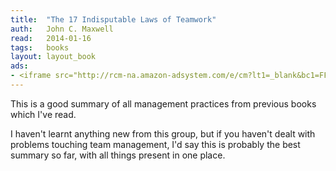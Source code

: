 ```yaml
---
title:	"The 17 Indisputable Laws of Teamwork"
auth:	John C. Maxwell
read:	2014-01-16
tags:	books
layout: layout_book
ads:
- <iframe src="http://rcm-na.amazon-adsystem.com/e/cm?lt1=_blank&bc1=FFFFFF&IS2=1&npa=1&bg1=FFFFFF&fc1=000000&lc1=FF0000&t=wojcadamkoszh-20&o=1&p=8&l=as4&m=amazon&f=ifr&ref=ss_til&asins=0785274340" style="width:120px;height:240px;" scrolling="no" marginwidth="0" marginheight="0" frameborder="0"></iframe>
---
```





This is a good summary of all management practices from previous books which
I've read.

I haven't learnt anything new from this group, but if you haven't dealt with
problems touching team management, I'd say this is probably the best summary
so far, with all things present in one place.

